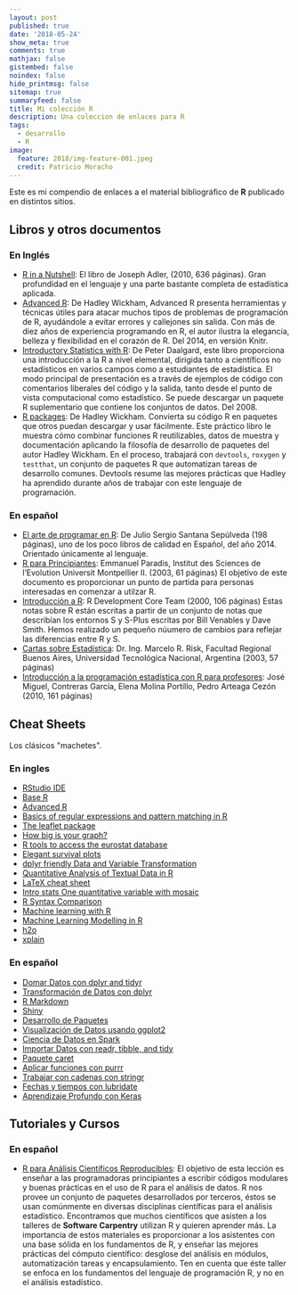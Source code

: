 ```yaml
---
layout: post
published: true
date: '2018-05-24'
show_meta: true
comments: true
mathjax: false
gistembed: false
noindex: false
hide_printmsg: false
sitemap: true
summaryfeed: false
title: Mi colección R
description: Una coleccion de enlaces para R
tags:
  - desarrollo
  - R
image:
  feature: 2018/img-feature-001.jpeg
  credit: Patricio Moracho
---
```

Este es mi compendio de enlaces a el material bibliográfico de **R** publicado en distintos sitios.

## Libros y otros documentos

### En Inglés

+ [R in a Nutshell](https://visualization.sites.clemson.edu/reu/resources/RText.pdf): El libro de Joseph Adler, (2010, 636 páginas). Gran profundidad en el lenguaje y una parte bastante completa de estadística aplicada.
+ [Advanced R](http://adv-r.had.co.nz/): De Hadley Wickham, Advanced R presenta herramientas y técnicas útiles para atacar muchos tipos de problemas de programación de R, ayudándole a evitar errores y callejones sin salida. Con más de diez años de experiencia programando en R, el autor ilustra la elegancia, belleza y flexibilidad en el corazón de R. Del 2014, en versión Knitr.
+ [Introductory Statistics with R](http://www.academia.dk/BiologiskAntropologi/Epidemiologi/PDF/Introductory_Statistics_with_R__2nd_ed.pdf): De Peter Daalgard, este libro proporciona una introducción a la R a nivel elemental, dirigida tanto a científicos no estadísticos en varios campos como a estudiantes de estadística. El modo principal de presentación es a través de ejemplos de código con comentarios liberales del código y la salida, tanto desde el punto de vista computacional como estadístico. Se puede descargar un paquete R suplementario que contiene los conjuntos de datos. Del 2008.
+ [R packages](http://r-pkgs.had.co.nz/): De Hadley Wickham. Convierta su código R en paquetes que otros puedan descargar y usar fácilmente. Este práctico libro le muestra cómo combinar funciones R reutilizables, datos de muestra y documentación aplicando la filosofía de desarrollo de paquetes del autor Hadley Wickham. En el proceso, trabajará con `devtools`, `roxygen` y `testthat`, un conjunto de paquetes R que automatizan tareas de desarrollo comunes. Devtools resume las mejores prácticas que Hadley ha aprendido durante años de trabajar con este lenguaje de programación.

### En español

+ [El arte de programar en R](https://cran.r-project.org/doc/contrib/Santana_El_arte_de_programar_en_R.pdf): De Julio Sergio Santana Sepúlveda (198 páginas), uno de los poco libros de calidad en Español, del año 2014. Orientado únicamente al lenguaje.
+ [R para Principiantes](https://cran.r-project.org/doc/contrib/rdebuts_es.pdf): Emmanuel Paradis, Institut des Sciences de l’Evolution Universit Montpellier II. (2003, 61 páginas) El objetivo de este documento es proporcionar un punto de partida para personas interesadas en comenzar a utilzar R. 
+ [Introducción a R](https://cran.r-project.org/doc/contrib/R-intro-1.1.0-espanol.1.pdf): R Development Core Team (2000, 106 páginas) Estas notas sobre R están escritas a partir de un conjunto de notas que describían los entornos S y S-Plus escritas por Bill Venables y Dave Smith. Hemos realizado un pequeño núumero de cambios para reflejar las diferencias entre R y S.	
+ [Cartas sobre Estadística](https://cran.r-project.org/doc/contrib/Risk-Cartas-sobre-Estadistica.pdf): Dr. Ing. Marcelo R. Risk, Facultad Regional Buenos Aires, Universidad Tecnológica Nacional, Argentina (2003, 57 páginas)
+ [Introducción a la programación estadística con R para profesores](http://www.ugr.es/~batanero/pages/ARTICULOS/libroR.pdf): José Miguel, Contreras García, Elena Molina Portillo, Pedro Arteaga Cezón (2010, 161 páginas)


## Cheat Sheets

Los clásicos "machetes".

### En ingles

+ [RStudio IDE](https://github.com/rstudio/cheatsheets/raw/master/rstudio-ide.pdf)
+ [Base R](http://github.com/rstudio/cheatsheets/raw/master/base-r.pdf)
+ [Advanced R](https://www.rstudio.com/wp-content/uploads/2016/02/advancedR.pdf)
+ [Basics of regular expressions and pattern matching in R ](https://www.rstudio.com/wp-content/uploads/2016/09/RegExCheatsheet.pdf)
+ [The leaflet package](https://github.com/rstudio/cheatsheets/raw/master/leaflet.pdf)
+ [How big is your graph?](https://github.com/rstudio/cheatsheets/raw/master/how-big-is-your-graph.pdf)
+ [R tools to access the eurostat database](https://github.com/rstudio/cheatsheets/raw/master/eurostat.pdf)
+ [Elegant survival plots](https://github.com/rstudio/cheatsheets/raw/master/eurostat.pdf)
+ [dplyr friendly Data and Variable Transformation](http://github.com/rstudio/cheatsheets/raw/master/sjmisc.pdf)
+ [Quantitative Analysis of Textual Data in R](https://github.com/rstudio/cheatsheets/raw/master/quanteda.pdf)
+ [LaTeX cheat sheet](https://wch.github.io/latexsheet/latexsheet-a4.pdf)
+ [Intro stats One quantitative variable with mosaic](https://github.com/rstudio/cheatsheets/raw/master/mosaic.pdf)
+ [R Syntax Comparison](https://github.com/rstudio/cheatsheets/raw/master/syntax.pdf)
+ [Machine learning with R](https://github.com/rstudio/cheatsheets/raw/master/mlr.pdf)
+ [Machine Learning Modelling in R](https://github.com/rstudio/cheatsheets/raw/master/Machine%20Learning%20Modelling%20in%20R.pdf)
+ [h2o](https://github.com/rstudio/cheatsheets/raw/master/h2o.pdf)
+ [xplain](https://github.com/rstudio/cheatsheets/raw/master/xplain.pdf)

### En español

+ [Domar Datos con dplyr and tidyr ](https://github.com/rstudio/cheatsheets/raw/master/translations/spanish/data-wrangling-cheatsheet_Spanish.pdf)
+ [Transformación de Datos con dplyr](https://github.com/rstudio/cheatsheets/raw/master/translations/spanish/data-transformation_Spanish.pdf)
+ [R Markdown](https://github.com/rstudio/cheatsheets/raw/master/translations/spanish/rmarkdown_Spanish.pdf)
+ [Shiny](https://github.com/rstudio/cheatsheets/raw/master/translations/spanish/shiny_Spanish.pdf)
+ [Desarrollo de Paquetes](https://github.com/rstudio/cheatsheets/raw/master/translations/spanish/devtools-cheatsheet_Spanish.pdf)
+ [Visualización de Datos usando ggplot2](https://github.com/rstudio/cheatsheets/raw/master/translations/spanish/ggplot2.pdf)
+ [Ciencia de Datos en Spark](https://github.com/rstudio/cheatsheets/raw/master/translations/spanish/sparklyrSpanish.pdf)
+ [Importar Datos con readr, tibble, and tidy](https://github.com/rstudio/cheatsheets/raw/master/translations/spanish/data-import-cheatsheet_Spanish.pdf)
+ [Paquete caret](https://github.com/rstudio/cheatsheets/raw/master/translations/spanish/caret-cheatsheet_Spanish.pdf)
+ [Aplicar funciones con purrr](https://github.com/rstudio/cheatsheets/raw/master/translations/spanish/purrr_COrtega_Spanish.pdf)
+ [Trabajar con cadenas con stringr](https://github.com/rstudio/cheatsheets/raw/master/translations/spanish/strings_Spanish.pdf)
+ [Fechas y tiempos con lubridate](https://github.com/rstudio/cheatsheets/raw/master/translations/spanish/lubridate_Spanish.pdf)
+ [Aprendizaje Profundo con Keras](https://github.com/rstudio/cheatsheets/raw/master/translations/spanish/keras_Spanish.pdf)

## Tutoriales y Cursos

### En español


+ [R para Análisis Científicos Reproducibles](https://swcarpentry.github.io/r-novice-gapminder-es/):
El objetivo de esta lección es enseñar a las programadoras principiantes a
escribir códigos modulares y buenas prácticas en el uso de R para el análisis de
datos. R nos provee un conjunto de paquetes desarrollados por terceros, éstos se
usan comúnmente en diversas disciplinas científicas para el análisis
estadístico. Encontramos que muchos científicos que asisten a los talleres de
**Software Carpentry** utilizan R y quieren aprender más. La importancia de estos
materiales es proporcionar a los asistentes con una base sólida en los
fundamentos de R, y enseñar las mejores prácticas del cómputo científico:
desglose del análisis en módulos, automatización tareas y encapsulamiento. Ten
en cuenta que éste taller se enfoca en los fundamentos del lenguaje de
programación R, y no en el análisis estadístico.

